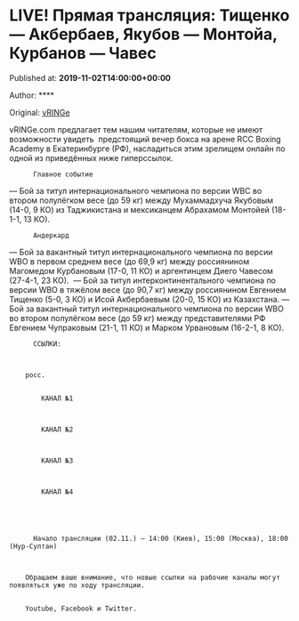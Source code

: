 
# LIVE! Прямая трансляция: Тищенко — Акбербаев, Якубов — Монтойа, Курбанов — Чавес

Published at: **2019-11-02T14:00:00+00:00**

Author: ****

Original: [vRINGe](https://vringe.com/news/129104-pryamaya-translyatsiya-tishchenko-akberbaev-yakubov-montoya-kurbanov-chaves-.htm)

vRINGe.com предлагает тем нашим читателям, которые не имеют возможности увидеть  предстоящий вечер бокса на арене RCC Boxing Academy в Екатеринбурге (РФ), насладиться этим зрелищем онлайн по одной из приведённых ниже гиперссылок.

        
          Главное событие
        
      
— Бой за титул интернационального чемпиона по версии WBC во втором полулёгком весе (до 59 кг) между Мухаммадхуча Якубовым (14-0, 9 КО) из Таджикистана и мексиканцем Абрахамом Монтойей (18-1-1, 13 КО). 

        
          Андеркард
        
      
— Бой за вакантный титул интернационального чемпиона по версии WBO в первом среднем весе (до 69,9 кг) между россиянином Магомедом Курбановым (17-0, 11 КО) и аргентинцем Диего Чавесом (27-4-1, 23 КО). 
— Бой за титул интерконтинентального чемпиона по версии WBO в тяжёлом весе (до 90,7 кг) между россиянином Евгением Тищенко (5-0, 3 КО) и Исой Акбербаевым (20-0, 15 КО) из Казахстана.
— Бой за вакантный титул интернационального чемпиона по версии WBO во втором полулёгком весе (до 59 кг) между представителями РФ Евгением Чупраковым (21-1, 11 КО) и Марком Урвановым (16-2-1, 8 КО). 

        
          ССЫЛКИ:
        
      

        росс.
        
          
            КАНАЛ №1
          
          
          
            КАНАЛ №2
          
          
          
            КАНАЛ №3
          
          
          
            КАНАЛ №4
          
        
      

        
          Начало трансляции (02.11.) – 14:00 (Киев), 15:00 (Москва), 18:00 (Нур-Султан)
        
      

        Обращаем ваше внимание, что новые ссылки на рабочие каналы могут появляться уже по ходу трансляции.
      

        Youtube, Facebook и Twitter.
      
